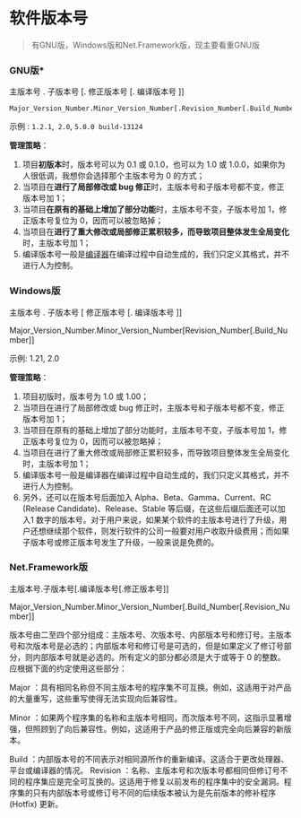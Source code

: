 # 软件版本号

> 有GNU版，Windows版和Net.Framework版，现主要看重GNU版

### GNU版*

主版本号 . 子版本号 [. 修正版本号 [. 编译版本号 ]]

```
Major_Version_Number.Minor_Version_Number[.Revision_Number[.Build_Number]]
```

示例 : `1.2.1`,` 2.0`, `5.0.0 build-13124`

**管理策略**：

1. 项目**初版本**时，版本号可以为 0.1 或 0.1.0，也可以为 1.0 或 1.0.0，如果你为人很低调，我想你会选择那个主版本号为 0 的方式；
2. 当项目在**进行了局部修改或 bug 修正**时，主版本号和子版本号都不变，修正版本号加 1；
3. 当项目**在原有的基础上增加了部分功能**时，主版本号不变，子版本号加 1，修正版本号复位为 0，因而可以被忽略掉；
4. 当项目在**进行了重大修改或局部修正累积较多，而导致项目整体发生全局变化**时，主版本号加 1；
5. 编译版本号一般是[编译器](https://baike.baidu.com/item/%E7%BC%96%E8%AF%91%E5%99%A8)在编译过程中自动生成的，我们只定义其格式，并不进行人为控制。

### Windows版

主版本号 . 子版本号 [ 修正版本号 [. 编译版本号 ]]

Major_Version_Number.Minor_Version_Number[Revision_Number[.Build_Number]]

示例: 1.21, 2.0

**管理策略**：

1. 项目初版时，版本号为 1.0 或 1.00；
2. 当项目在进行了局部修改或 bug 修正时，主版本号和子版本号都不变，修正版本号加 1；
3. 当项目在原有的基础上增加了部分功能时，主版本号不变，子版本号加 1，修正版本号复位为 0，因而可以被忽略掉；
4. 当项目在进行了重大修改或局部修正累积较多，而导致项目整体发生全局变化时，主版本号加 1；
5. 编译版本号一般是编译器在编译过程中自动生成的，我们只定义其格式，并不进行人为控制。
6. 另外，还可以在版本号后面加入 Alpha、Beta、Gamma、Current、RC (Release Candidate)、Release、Stable 等后缀，在这些后缀后面还可以加入1 数字的版本号。对于用户来说，如果某个软件的主版本号进行了升级，用户还想继续那个软件，则发行软件的公司一般要对用户收取升级费用；而如果子版本号或修正版本号发生了升级，一般来说是免费的。

### Net.Framework版

主版本号.子版本号[.编译版本号[.修正版本号]]

Major_Version_Number.Minor_Version_Number[.Build_Number[.Revision_Number]]

版本号由二至四个部分组成：主版本号、次版本号、内部版本号和修订号。主版本号和次版本号是必选的；内部版本号和修订号是可选的，但是如果定义了修订号部分，则内部版本号就是必选的。所有定义的部分都必须是大于或等于 0 的整数。 应根据下面的约定使用这些部分：

Major ：具有相同名称但不同主版本号的程序集不可互换。例如，这适用于对产品的大量重写，这些重写使得无法实现向后兼容性。

Minor ：如果两个程序集的名称和主版本号相同，而次版本号不同，这指示显著增强，但照顾到了向后兼容性。例如，这适用于产品的修正版或完全向后兼容的新版本。

Build ：内部版本号的不同表示对相同源所作的重新编译。这适合于更改处理器、平台或编译器的情况。 Revision ：名称、主版本号和次版本号都相同但修订号不同的程序集应是完全可互换的。这适用于修复以前发布的程序集中的安全漏洞。程序集的只有内部版本号或修订号不同的后续版本被认为是先前版本的修补程序 (Hotfix) 更新。
